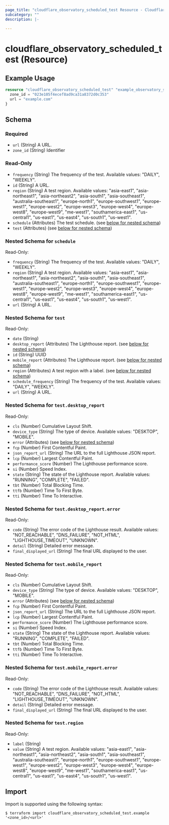 ```yaml
---
page_title: "cloudflare_observatory_scheduled_test Resource - Cloudflare"
subcategory: ""
description: |-
  
---
```


# cloudflare_observatory_scheduled_test (Resource)



## Example Usage

```terraform
resource "cloudflare_observatory_scheduled_test" "example_observatory_scheduled_test" {
  zone_id = "023e105f4ecef8ad9ca31a8372d0c353"
  url = "example.com"
}
```

<!-- schema generated by tfplugindocs -->
## Schema

### Required

- `url` (String) A URL.
- `zone_id` (String) Identifier

### Read-Only

- `frequency` (String) The frequency of the test.
Available values: "DAILY", "WEEKLY".
- `id` (String) A URL.
- `region` (String) A test region.
Available values: "asia-east1", "asia-northeast1", "asia-northeast2", "asia-south1", "asia-southeast1", "australia-southeast1", "europe-north1", "europe-southwest1", "europe-west1", "europe-west2", "europe-west3", "europe-west4", "europe-west8", "europe-west9", "me-west1", "southamerica-east1", "us-central1", "us-east1", "us-east4", "us-south1", "us-west1".
- `schedule` (Attributes) The test schedule. (see [below for nested schema](#nestedatt--schedule))
- `test` (Attributes) (see [below for nested schema](#nestedatt--test))

<a id="nestedatt--schedule"></a>
### Nested Schema for `schedule`

Read-Only:

- `frequency` (String) The frequency of the test.
Available values: "DAILY", "WEEKLY".
- `region` (String) A test region.
Available values: "asia-east1", "asia-northeast1", "asia-northeast2", "asia-south1", "asia-southeast1", "australia-southeast1", "europe-north1", "europe-southwest1", "europe-west1", "europe-west2", "europe-west3", "europe-west4", "europe-west8", "europe-west9", "me-west1", "southamerica-east1", "us-central1", "us-east1", "us-east4", "us-south1", "us-west1".
- `url` (String) A URL.


<a id="nestedatt--test"></a>
### Nested Schema for `test`

Read-Only:

- `date` (String)
- `desktop_report` (Attributes) The Lighthouse report. (see [below for nested schema](#nestedatt--test--desktop_report))
- `id` (String) UUID
- `mobile_report` (Attributes) The Lighthouse report. (see [below for nested schema](#nestedatt--test--mobile_report))
- `region` (Attributes) A test region with a label. (see [below for nested schema](#nestedatt--test--region))
- `schedule_frequency` (String) The frequency of the test.
Available values: "DAILY", "WEEKLY".
- `url` (String) A URL.

<a id="nestedatt--test--desktop_report"></a>
### Nested Schema for `test.desktop_report`

Read-Only:

- `cls` (Number) Cumulative Layout Shift.
- `device_type` (String) The type of device.
Available values: "DESKTOP", "MOBILE".
- `error` (Attributes) (see [below for nested schema](#nestedatt--test--desktop_report--error))
- `fcp` (Number) First Contentful Paint.
- `json_report_url` (String) The URL to the full Lighthouse JSON report.
- `lcp` (Number) Largest Contentful Paint.
- `performance_score` (Number) The Lighthouse performance score.
- `si` (Number) Speed Index.
- `state` (String) The state of the Lighthouse report.
Available values: "RUNNING", "COMPLETE", "FAILED".
- `tbt` (Number) Total Blocking Time.
- `ttfb` (Number) Time To First Byte.
- `tti` (Number) Time To Interactive.

<a id="nestedatt--test--desktop_report--error"></a>
### Nested Schema for `test.desktop_report.error`

Read-Only:

- `code` (String) The error code of the Lighthouse result.
Available values: "NOT_REACHABLE", "DNS_FAILURE", "NOT_HTML", "LIGHTHOUSE_TIMEOUT", "UNKNOWN".
- `detail` (String) Detailed error message.
- `final_displayed_url` (String) The final URL displayed to the user.



<a id="nestedatt--test--mobile_report"></a>
### Nested Schema for `test.mobile_report`

Read-Only:

- `cls` (Number) Cumulative Layout Shift.
- `device_type` (String) The type of device.
Available values: "DESKTOP", "MOBILE".
- `error` (Attributes) (see [below for nested schema](#nestedatt--test--mobile_report--error))
- `fcp` (Number) First Contentful Paint.
- `json_report_url` (String) The URL to the full Lighthouse JSON report.
- `lcp` (Number) Largest Contentful Paint.
- `performance_score` (Number) The Lighthouse performance score.
- `si` (Number) Speed Index.
- `state` (String) The state of the Lighthouse report.
Available values: "RUNNING", "COMPLETE", "FAILED".
- `tbt` (Number) Total Blocking Time.
- `ttfb` (Number) Time To First Byte.
- `tti` (Number) Time To Interactive.

<a id="nestedatt--test--mobile_report--error"></a>
### Nested Schema for `test.mobile_report.error`

Read-Only:

- `code` (String) The error code of the Lighthouse result.
Available values: "NOT_REACHABLE", "DNS_FAILURE", "NOT_HTML", "LIGHTHOUSE_TIMEOUT", "UNKNOWN".
- `detail` (String) Detailed error message.
- `final_displayed_url` (String) The final URL displayed to the user.



<a id="nestedatt--test--region"></a>
### Nested Schema for `test.region`

Read-Only:

- `label` (String)
- `value` (String) A test region.
Available values: "asia-east1", "asia-northeast1", "asia-northeast2", "asia-south1", "asia-southeast1", "australia-southeast1", "europe-north1", "europe-southwest1", "europe-west1", "europe-west2", "europe-west3", "europe-west4", "europe-west8", "europe-west9", "me-west1", "southamerica-east1", "us-central1", "us-east1", "us-east4", "us-south1", "us-west1".

## Import

Import is supported using the following syntax:

```shell
$ terraform import cloudflare_observatory_scheduled_test.example '<zone_id>/<url>'
```
